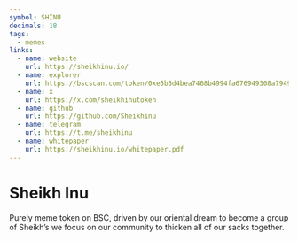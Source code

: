 ```yaml
---
symbol: SHINU
decimals: 18
tags:
  - memes
links:
  - name: website
    url: https://sheikhinu.io/
  - name: explorer
    url: https://bscscan.com/token/0xe5b5d4bea7468b4994fa676949308a79497aa24c
  - name: x
    url: https://x.com/sheikhinutoken
  - name: github
    url: https://github.com/Sheikhinu
  - name: telegram
    url: https://t.me/sheikhinu
  - name: whitepaper
    url: https://sheikhinu.io/whitepaper.pdf
---
```


# Sheikh Inu

Purely meme token on BSC, driven by our oriental dream to become a group of Sheikh’s we focus on our community to thicken all of our sacks together.
